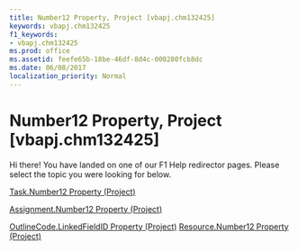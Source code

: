 ```yaml
---
title: Number12 Property, Project [vbapj.chm132425]
keywords: vbapj.chm132425
f1_keywords:
- vbapj.chm132425
ms.prod: office
ms.assetid: feefe65b-18be-46df-8d4c-000280fcb8dc
ms.date: 06/08/2017
localization_priority: Normal
---
```



# Number12 Property, Project [vbapj.chm132425]

Hi there! You have landed on one of our F1 Help redirector pages. Please select the topic you were looking for below.

[Task.Number12 Property (Project)](http://msdn.microsoft.com/library/aa986b10-c165-8bdf-e24a-509628a4951d%28Office.15%29.aspx)

[Assignment.Number12 Property (Project)](http://msdn.microsoft.com/library/aa305f50-5145-69c2-5038-8884ac2cb2c6%28Office.15%29.aspx)

[OutlineCode.LinkedFieldID Property (Project)](http://msdn.microsoft.com/library/310202bc-6db7-11b8-d380-af26ef12ad11%28Office.15%29.aspx)
[Resource.Number12 Property (Project)](http://msdn.microsoft.com/library/bb69b663-b951-719f-8351-bcbdc3e561a1%28Office.15%29.aspx)

